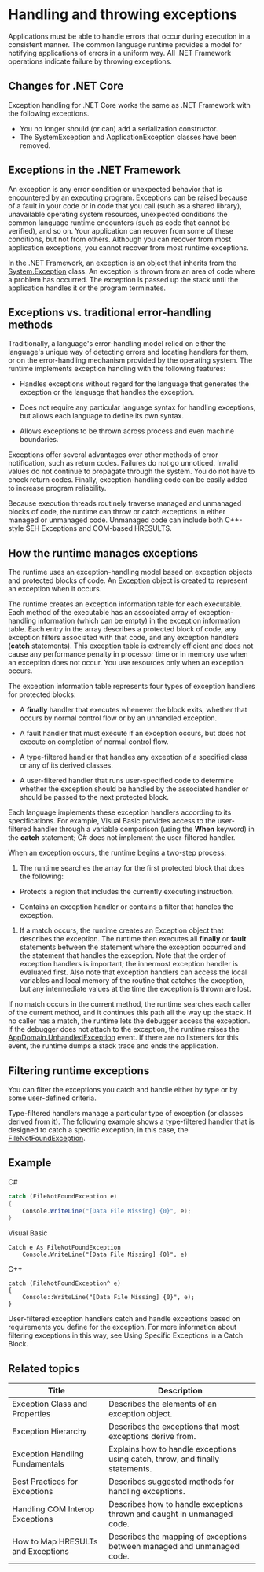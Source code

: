 # Handling and throwing exceptions

Applications must be able to handle errors that occur during execution in a consistent manner. The common language runtime provides a model for notifying applications of errors in a uniform way. All .NET Framework operations indicate failure by throwing exceptions.

## Changes for .NET Core
Exception handling for .NET Core works the same as .NET Framework with the following exceptions.
- You no longer should (or can) add a serialization constructor.
- The SystemException and ApplicationException classes have been removed.

## Exceptions in the .NET Framework

An exception is any error condition or unexpected behavior that is encountered by an executing program. Exceptions can be raised because of a fault in your code or in code that you call (such as a shared library), unavailable operating system resources, unexpected conditions the common language runtime encounters (such as code that cannot be verified), and so on. Your application can recover from some of these conditions, but not from others. Although you can recover from most application exceptions, you cannot recover from most runtime exceptions.

In the .NET Framework, an exception is an object that inherits from the [System.Exception](https://msdn.microsoft.com/en-us/library/system.exception) class. An exception is thrown from an area of code where a problem has occurred. The exception is passed up the stack until the application handles it or the program terminates.

## Exceptions vs. traditional error-handling methods

Traditionally, a language's error-handling model relied on either the language's unique way of detecting errors and locating handlers for them, or on the error-handling mechanism provided by the operating system. The runtime implements exception handling with the following features:

- Handles exceptions without regard for the language that generates the exception or the language that handles the exception.

- Does not require any particular language syntax for handling exceptions, but allows each language to define its own syntax.

- Allows exceptions to be thrown across process and even machine boundaries.

Exceptions offer several advantages over other methods of error notification, such as return codes. Failures do not go unnoticed. Invalid values do not continue to propagate through the system. You do not have to check return codes. Finally, exception-handling code can be easily added to increase program reliability.

Because execution threads routinely traverse managed and unmanaged blocks of code, the runtime can throw or catch exceptions in either managed or unmanaged code. Unmanaged code can include both C++-style SEH Exceptions and COM-based HRESULTS.

## How the runtime manages exceptions

The runtime uses an exception-handling model based on exception objects and protected blocks of code. An [Exception](https://msdn.microsoft.com/en-us/library/system.exception) object is created to represent an exception when it occurs.

The runtime creates an exception information table for each executable. Each method of the executable has an associated array of exception-handling information (which can be empty) in the exception information table. Each entry in the array describes a protected block of code, any exception filters associated with that code, and any exception handlers (**catch** statements). This exception table is extremely efficient and does not cause any performance penalty in processor time or in memory use when an exception does not occur. You use resources only when an exception occurs.

The exception information table represents four types of exception handlers for protected blocks:

- A **finally** handler that executes whenever the block exits, whether that occurs by normal control flow or by an unhandled exception.

- A fault handler that must execute if an exception occurs, but does not execute on completion of normal control flow.

- A type-filtered handler that handles any exception of a specified class or any of its derived classes.

- A user-filtered handler that runs user-specified code to determine whether the exception should be handled by the associated handler or should be passed to the next protected block.

Each language implements these exception handlers according to its specifications. For example, Visual Basic provides access to the user-filtered handler through a variable comparison (using the **When** keyword) in the **catch** statement; C# does not implement the user-filtered handler.

When an exception occurs, the runtime begins a two-step process:

1. The runtime searches the array for the first protected block that does the following:

  - Protects a region that includes the currently executing instruction.

  - Contains an exception handler or contains a filter that handles the exception.

1. If a match occurs, the runtime creates an Exception object that describes the exception. The runtime then executes all **finally** or **fault** statements between the statement where the exception occurred and the statement that handles the exception. Note that the order of exception handlers is important; the innermost exception handler is evaluated first. Also note that exception handlers can access the local variables and local memory of the routine that catches the exception, but any intermediate values at the time the exception is thrown are lost.

  If no match occurs in the current method, the runtime searches each caller of the current method, and it continues this path all the way up the stack. If no caller has a match, the runtime lets the debugger access the exception. If the debugger does not attach to the exception, the runtime raises the [AppDomain.UnhandledException](https://msdn.microsoft.com/en-us/library/system.appdomain.unhandledexception) event. If there are no listeners for this event, the runtime dumps a stack trace and ends the application.

## Filtering runtime exceptions

You can filter the exceptions you catch and handle either by type or by some user-defined criteria.

Type-filtered handlers manage a particular type of exception (or classes derived from it). The following example shows a type-filtered handler that is designed to catch a specific exception, in this case, the [FileNotFoundException](https://msdn.microsoft.com/en-us/library/system.io.filenotfoundexception).

## Example

C#
```C#
catch (FileNotFoundException e)
{
    Console.WriteLine("[Data File Missing] {0}", e);
}
```

Visual Basic
```VB
Catch e As FileNotFoundException
    Console.WriteLine("[Data File Missing] {0}", e)
```

C++
```VC
catch (FileNotFoundException^ e)
{
    Console::WriteLine("[Data File Missing] {0}", e);
}
```

User-filtered exception handlers catch and handle exceptions based on requirements you define for the exception. For more information about filtering exceptions in this way, see Using Specific Exceptions in a Catch Block.

## Related topics

| Title | Description |
| ----- | ----------- |
| Exception Class and Properties | Describes the elements of an exception object. |
| Exception Hierarchy | Describes the exceptions that most exceptions derive from. |
| Exception Handling Fundamentals | Explains how to handle exceptions using catch, throw, and finally statements. |
| Best Practices for Exceptions | Describes suggested methods for handling exceptions. |
| Handling COM Interop Exceptions | Describes how to handle exceptions thrown and caught in unmanaged code. |
| How to Map HRESULTs and Exceptions | Describes the mapping of exceptions between managed and unmanaged code. |
